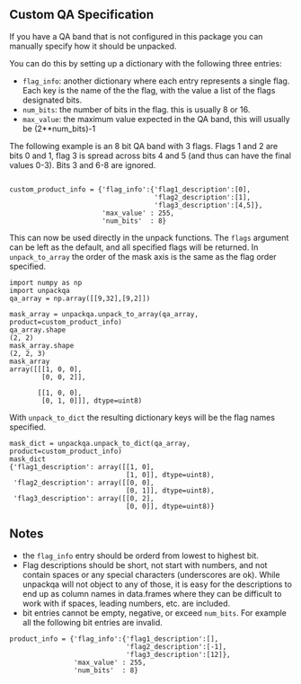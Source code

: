 ## Custom QA Specification

If you have a QA band that is not configured in this package you can manually specify how it should be unpacked. 

You can do this by setting up a dictionary with the following three entries:

- `flag_info`: another dictionary where each entry represents a single flag. Each key is the name of the the flag, with the value a list of the flags designated bits.
- `num_bits`: the number of bits in the flag. this is usually 8 or 16. 
- `max_value`: the maximum value expected in the QA band, this will usually be (2**num_bits)-1

The following example is an 8 bit QA band with 3 flags. Flags 1 and 2 are bits 0 and 1, flag 3 is spread across bits 4 and 5 (and thus can have the final values 0-3). 
Bits 3 and 6-8 are ignored. 

```

custom_product_info = {'flag_info':{'flag1_description':[0],
                                    'flag2_description':[1],
                                    'flag3_description':[4,5]},
                       'max_value' : 255,
                       'num_bits'  : 8}
```

This can now be used directly in the unpack functions. The `flags` argument can be left as the default, and all specified flags will be returned. In `unpack_to_array` the
order of the mask axis is the same as the flag order specified.

```
import numpy as np
import unpackqa
qa_array = np.array([[9,32],[9,2]])

mask_array = unpackqa.unpack_to_array(qa_array, product=custom_product_info)
qa_array.shape
(2, 2)
mask_array.shape                                                                                                                                                             
(2, 2, 3)
mask_array
array([[[1, 0, 0],
        [0, 0, 2]],

       [[1, 0, 0],
        [0, 1, 0]]], dtype=uint8)

```
With `unpack_to_dict` the resulting dictionary keys will be the flag names specified. 

```
mask_dict = unpackqa.unpack_to_dict(qa_array, product=custom_product_info) 
mask_dict
{'flag1_description': array([[1, 0],
                             [1, 0]], dtype=uint8),
 'flag2_description': array([[0, 0],
                             [0, 1]], dtype=uint8),
 'flag3_description': array([[0, 2],
                             [0, 0]], dtype=uint8)}

```

## Notes  
- the `flag_info` entry should be orderd from lowest to highest bit.
- Flag descriptions should be short, not start with numbers, and not contain spaces or any special characters (underscores are ok). 
While unpackqa will not object to any of those, it is easy for the descriptions to end up as column names in data.frames where they 
can be difficult to work with if spaces, leading numbers, etc. are included. 
- bit entries cannot be empty, negative, or exceed `num_bits`. For example all the following bit entries are invalid.

```
product_info = {'flag_info':{'flag1_description':[],
                             'flag2_description':[-1],
                             'flag3_description':[12]},
                'max_value' : 255,
                'num_bits'  : 8}
```


